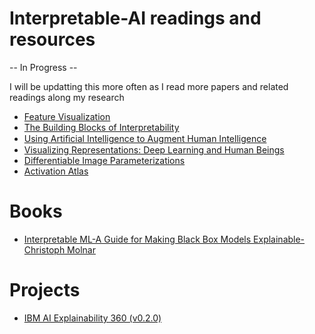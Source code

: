 # Interpretable-AI readings and resources
-- In Progress --

I will be updatting this more often as I read more papers and related readings along my research

* [Feature Visualization](https://distill.pub/2017/feature-visualization/)
* [The Building Blocks of Interpretability](https://distill.pub/2018/building-blocks/)
* [Using Artiﬁcial Intelligence to Augment Human Intelligence](https://distill.pub/2017/aia/)
* [Visualizing Representations: Deep Learning and Human Beings](http://colah.github.io/posts/2015-01-Visualizing-Representations/)
* [Differentiable Image Parameterizations](https://distill.pub/2018/differentiable-parameterizations/)
* [Activation Atlas](https://distill.pub/2019/activation-atlas/)

# Books

* [Interpretable ML-A Guide for Making Black Box Models Explainable-Christoph Molnar](https://christophm.github.io/interpretable-ml-book/)

# Projects

* [IBM AI Explainability 360 (v0.2.0)](https://github.com/IBM/AIX360/)